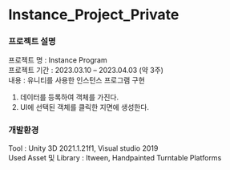 # Instance_Project_Private

### 프로젝트 설명   
프로젝트 명 : Instance Program   
프로젝트 기간 : 2023.03.10 – 2023.04.03 (약 3주)   
내용 : 유니티를 사용한 인스턴스 프로그램 구현  
1. 데이터를 등록하여 객체를 가진다.
2. UI에 선택된 객체를 클릭한 지면에 생성한다.

### 개발환경   
Tool :  Unity 3D 2021.1.21f1, Visual studio 2019   
Used Asset 및 Library : Itween, Handpainted Turntable Platforms
